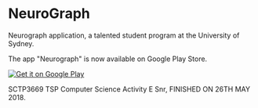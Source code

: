 # NeuroGraph

Neurograph application, a talented student program at the University of Sydney.

The app "Neurograph" is now available on Google Play Store. 

<a href='https://play.google.com/store/apps/details?id=com.neurograph.usydjiashuwu.neurograph&pcampaignid=MKT-Other-global-all-co-prtnr-py-PartBadge-Mar2515-1'><img alt='Get it on Google Play' src='https://play.google.com/intl/en_us/badges/images/generic/en_badge_web_generic.png'/></a>

SCTP3669 TSP Computer Science Activity E Snr, FINISHED ON 26TH MAY 2018.
